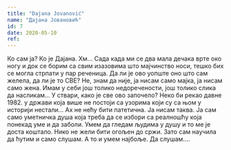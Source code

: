 ```yaml
---
title: "Dajana Jovanović"
name: "Дајана Јовановић"
id: 7
date: 2020-05-10
ref:
---
```


Ко сам ја? Ко је Дајана. Хм... Сада када ми се два мала дечака врте око ногу и док се борим са свим изазовима што мајчинство носи, тешко бих се могла стрпати у пар реченица. Да ли је ово уопште оно што сам желела, да ли је то СВЕ? Не, знам да није, ја нисам само мајка, ја нисам само жена. Имам у себи још толико недоречености, још толико слика да насликам... У ствари, како је све ово започело? Неко би рекао давне 1982. у држави која више не постоји са узорима који су са њом у историји нестали... Ах не нећу бити патетична. Ја нисам таква. Ја сам само уметничка душа која треба да се избори са реалношћу која понекад уме и да заболи. Умем да гледам људима у душу и то ме је доста коштало. Нико не жели бити огољен до сржи. Зато сам научила да ћутим и само слушам. А то и умем најбоље. Да слушам....
